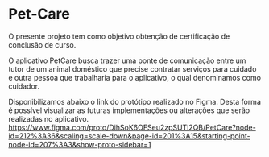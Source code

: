 # Pet-Care

O presente projeto tem como objetivo obtenção de certificação de conclusão de curso.

O aplicativo PetCare busca trazer uma ponte de comunicação entre um tutor de um animal doméstico que precise contratar serviços para cuidado e outra pessoa que
trabalharia para o aplicativo, o qual denominamos como cuidador. 

Disponibilizamos abaixo o link do protótipo realizado no Figma. Desta forma é possível visualizar as futuras implementações ou alterações que serão realizadas no aplicativo.
https://www.figma.com/proto/DihSoK6OFSeu2zpSUTl2QB/PetCare?node-id=212%3A36&scaling=scale-down&page-id=201%3A15&starting-point-node-id=207%3A3&show-proto-sidebar=1
